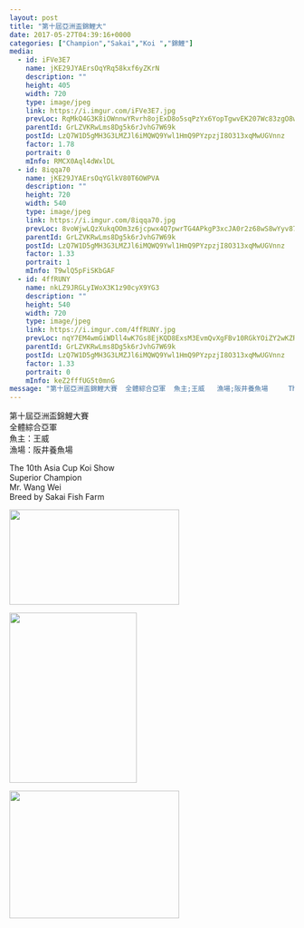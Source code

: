 ```yaml
---
layout: post
title: "第十屆亞洲盃錦鯉大" 
date: 2017-05-27T04:39:16+0000 
categories: ["Champion","Sakai","Koi ","錦鯉"] 
media:
  - id: iFVe3E7
    name: jKE29JYAErsOqYRq58kxf6yZKrN
    description: ""   
    height: 405
    width: 720
    type: image/jpeg
    link: https://i.imgur.com/iFVe3E7.jpg
    prevLoc: RqMkQ4G3K8iOWnnwYRvrh8ojExD8o5sqPzYx6YopTgwvEK207Wc83zgO8wzVijo04G8wPPSQNp8X5zzGI767LO9nYjuPpR1m1Ov7Un10my4J4EuVnk383RQrSGRZn4GYDVFxLG9Yo4X8iRA3v9znYxhoNO49PKvzHDJNMgRvvBUqzEBQX52Mt2goWOGEO9uQ9ywJK15rUKnvEGQwwmC1DqwgkwZ0cqvPoOM4RksR7pxmqp31IOM20YqLZMIDpzQNq8xJTlOyL2
    parentId: GrLZVKRwLms8Dg5k6rJvhG7W69k
    postId: LzQ7W1D5gMH3G3LMZJl6iMQWQ9Ywl1HmQ9PYzpzjI8O313xqMwUGVnnz
    factor: 1.78
    portrait: 0
    mInfo: RMCX0Aql4dWxlDL
  - id: 8iqqa70
    name: jKE29JYAErsOqYGlkV80T6OWPVA
    description: ""   
    height: 720
    width: 540
    type: image/jpeg
    link: https://i.imgur.com/8iqqa70.jpg
    prevLoc: 8voWjwLQzXukqOOm3z6jcpwx4Q7pwrTG4APkgP3xcJA0r2z68wS8wYyv878xI8w9k6GpV1uZgG0KDzO4hOjJRlVXrrSwxkn8K5DBCxrzyx107GuwDOJGKvj0HGAglzg4qQCD96oYB423UoBN5v4MroiQ43Q8DpBqFgzJAg028qfWjjANYgO0tJW1Evvqw8T06388MNLrh5Aj4rYJ9MHZBRDxylBNTy80ZOKgR3F7EKMg9vvjHR5MEqVEPyilw5ANqM19uxy
    parentId: GrLZVKRwLms8Dg5k6rJvhG7W69k
    postId: LzQ7W1D5gMH3G3LMZJl6iMQWQ9Ywl1HmQ9PYzpzjI8O313xqMwUGVnnz
    factor: 1.33
    portrait: 1
    mInfo: T9wlQ5pFiSKbGAF
  - id: 4ffRUNY
    name: nkLZ9JRGLyIWoX3K1z90cyX9YG3
    description: ""   
    height: 540
    width: 720
    type: image/jpeg
    link: https://i.imgur.com/4ffRUNY.jpg
    prevLoc: nqY7EM4wmGiWDll4wK7Gs8EjKQD8ExsM3EvmQvXgFBv10RGkYOiZY2wKZRZguonrRnLDWJclWJjBNQopfA2z0o31n1H6NQPNzvqYFGDJOGYkMxuo9l1BVz06iK13JQNB2xTnm6OlzN69cj7LYQm8NyiKzB9pED9LcoQJgprrB5FLKZOV4xxJC95op79vJxsQr3JjVVnYIVm612lMQ1syK3mv7nyrIzW63MwjjJfLMyqpyRVNIgvk72okzxtMYj1AlWOq
    parentId: GrLZVKRwLms8Dg5k6rJvhG7W69k
    postId: LzQ7W1D5gMH3G3LMZJl6iMQWQ9Ywl1HmQ9PYzpzjI8O313xqMwUGVnnz
    factor: 1.33
    portrait: 0
    mInfo: keZ2fffUG5t0mnG
message: "第十屆亞洲盃錦鯉大賽  全體綜合亞軍  魚主;王威   漁場;阪井養魚場     The 10th Asia Cup Koi Show  Superior Champion   Mr. Wang Wei  Breed by Sakai Fish Farm"
---
```


第十屆亞洲盃錦鯉大賽  
全體綜合亞軍  
魚主：王威   
漁場：阪井養魚場   
  
The 10th Asia Cup Koi Show  
Superior Champion   
Mr. Wang Wei  
Breed by Sakai Fish Farm


[//]: #media:  
<a href="https://i.imgur.com/iFVe3E7.jpg"><img src="https://i.imgur.com/iFVe3E7.jpg" height="168" width="300" /></a> 
  

<a href="https://i.imgur.com/8iqqa70.jpg"><img src="https://i.imgur.com/8iqqa70.jpg" height="300" width="225" /></a> 
  

<a href="https://i.imgur.com/4ffRUNY.jpg"><img src="https://i.imgur.com/4ffRUNY.jpg" height="225" width="300" /></a> 
 
